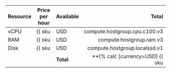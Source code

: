 | Resource | Price per hour | Available | Total |
| --- | --- | --- | ---: |
| vCPU | {{ sku|USD|compute.hostgroup.cpu.c100.v3|string }}/vCPU | 108 vCPU | {% calc [currency=USD] {{ sku|USD|compute.hostgroup.cpu.c100.v3|number }} × 108 %} |
| RAM | {{ sku|USD|compute.hostgroup.ram.v3|string }}/GB | 704 GB | {% calc [currency=USD] {{ sku|USD|compute.hostgroup.ram.v3|number }} × 704 %} |
| Disk | {{ sku|USD|compute.hostgroup.localssd.v1|string }}/GB | 19200 GB | {% calc [currency=USD] {{ sku|USD|compute.hostgroup.localssd.v1|number }} × 19200 %} |
| | | **Total** | **{% calc [currency=USD] {{ sku|USD|compute.hostgroup.cpu.c100.v3|number }} × 108 + {{ sku|USD|compute.hostgroup.ram.v3|number }} × 704 + {{ sku|USD|compute.hostgroup.localssd.v1|number }} × 19200 %}** |